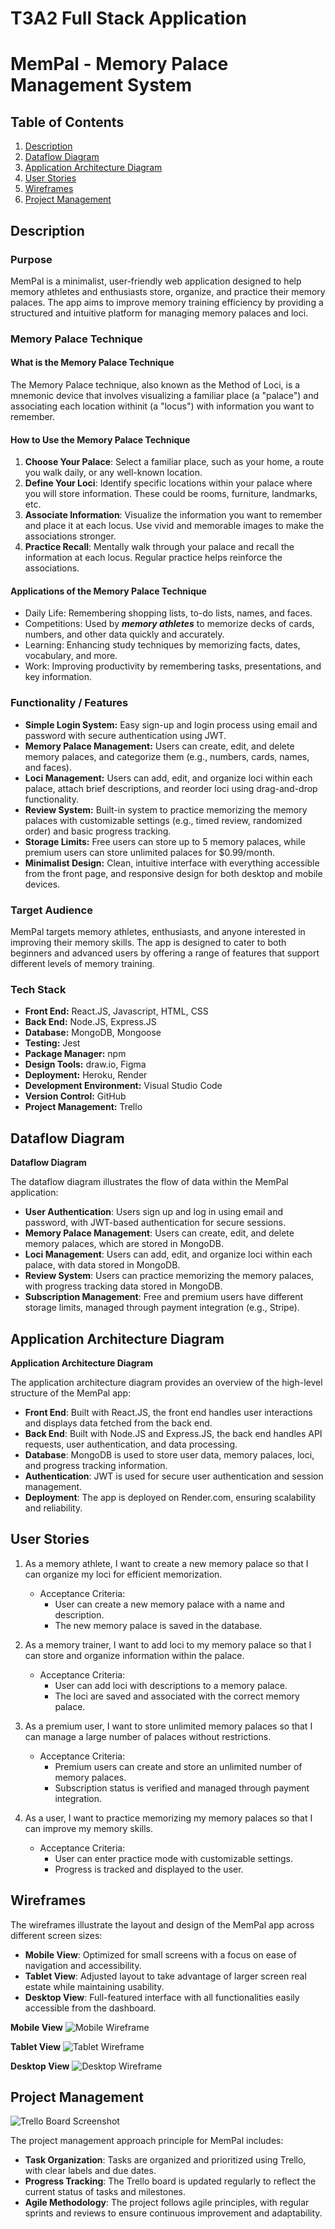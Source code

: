 # T3A2 Full Stack Application

# MemPal - Memory Palace Management System

## Table of Contents
1. [Description](#description)
2. [Dataflow Diagram](#dataflow-diagram)
3. [Application Architecture Diagram](#application-architecture-diagram)
4. [User Stories](#user-stories)
5. [Wireframes](#wireframes)
6. [Project Management](#project-management)

## Description

### Purpose
MemPal is a minimalist, user-friendly web application designed to help memory athletes and enthusiasts store, organize, and practice their memory palaces. The app aims to improve memory training efficiency by providing a structured and intuitive platform for managing memory palaces and loci.

### Memory Palace Technique

#### What is the Memory Palace Technique
The Memory Palace technique, also known as the Method of Loci, is a mnemonic device that involves visualizing a familiar place (a "palace") and associating each location withinit (a "locus") with information you want to remember.

#### How to Use the Memory Palace Technique
1. **Choose Your Palace**: Select a familiar place, such as your home, a route you walk daily, or any well-known location.
2. **Define Your Loci**: Identify specific locations within your palace where you will store information. These could be rooms, furniture, landmarks, etc.
3. **Associate Information**: Visualize the information you want to remember and place it at each locus. Use vivid and memorable images to make the associations stronger.
4. **Practice Recall**: Mentally walk through your palace and recall the information at each locus. Regular practice helps reinforce the associations.

#### Applications of the Memory Palace Technique
- Daily Life: Remembering shopping lists, to-do lists, names, and faces.
- Competitions: Used by **_memory athletes_** to memorize decks of cards, numbers, and other data quickly and accurately.
- Learning: Enhancing study techniques by memorizing facts, dates, vocabulary, and more.
- Work: Improving productivity by remembering tasks, presentations, and key information.

### Functionality / Features
- **Simple Login System:** Easy sign-up and login process using email and password with secure authentication using JWT.
- **Memory Palace Management:** Users can create, edit, and delete memory palaces, and categorize them (e.g., numbers, cards, names, and faces).
- **Loci Management:** Users can add, edit, and organize loci within each palace, attach brief descriptions, and reorder loci using drag-and-drop functionality.
- **Review System:** Built-in system to practice memorizing the memory palaces with customizable settings (e.g., timed review, randomized order) and basic progress tracking.
- **Storage Limits:** Free users can store up to 5 memory palaces, while premium users can store unlimited palaces for $0.99/month.
- **Minimalist Design:** Clean, intuitive interface with everything accessible from the front page, and responsive design for both desktop and mobile devices.

### Target Audience
MemPal targets memory athletes, enthusiasts, and anyone interested in improving their memory skills. The app is designed to cater to both beginners and advanced users by offering a range of features that support different levels of memory training.

### Tech Stack
- **Front End:** React.JS, Javascript, HTML, CSS
- **Back End:** Node.JS, Express.JS
- **Database:** MongoDB, Mongoose
- **Testing:** Jest
- **Package Manager:** npm
- **Design Tools:** draw.io, Figma
- **Deployment:** Heroku, Render
- **Development Environment:** Visual Studio Code
- **Version Control:** GitHub
- **Project Management:** Trello

## Dataflow Diagram
**Dataflow Diagram**

The dataflow diagram illustrates the flow of data within the MemPal application:
- **User Authentication**: Users sign up and log in using email and password, with JWT-based authentication for secure sessions.
- **Memory Palace Management**: Users can create, edit, and delete memory palaces, which are stored in MongoDB.
- **Loci Management**: Users can add, edit, and organize loci within each palace, with data stored in MongoDB.
- **Review System**: Users can practice memorizing the memory palaces, with progress tracking data stored in MongoDB.
- **Subscription Management**: Free and premium users have different storage limits, managed through payment integration (e.g., Stripe).


## Application Architecture Diagram
**Application Architecture Diagram**

The application architecture diagram provides an overview of the high-level structure of the MemPal app:
- **Front End**: Built with React.JS, the front end handles user interactions and displays data fetched from the back end.
- **Back End**: Built with Node.JS and Express.JS, the back end handles API requests, user authentication, and data processing.
- **Database**: MongoDB is used to store user data, memory palaces, loci, and progress tracking information.
- **Authentication**: JWT is used for secure user authentication and session management.
- **Deployment**: The app is deployed on Render.com, ensuring scalability and reliability.


## User Stories
1. As a memory athlete, I want to create a new memory palace so that I can organize my loci for efficient memorization.
   - Acceptance Criteria:
     - User can create a new memory palace with a name and description.
     - The new memory palace is saved in the database.

2. As a memory trainer, I want to add loci to my memory palace so that I can store and organize information within the palace.
   - Acceptance Criteria:
     - User can add loci with descriptions to a memory palace.
     - The loci are saved and associated with the correct memory palace.

3. As a premium user, I want to store unlimited memory palaces so that I can manage a large number of palaces without restrictions.
   - Acceptance Criteria:
     - Premium users can create and store an unlimited number of memory palaces.
     - Subscription status is verified and managed through payment integration.

4. As a user, I want to practice memorizing my memory palaces so that I can improve my memory skills.
   - Acceptance Criteria:
     - User can enter practice mode with customizable settings.
     - Progress is tracked and displayed to the user.

## Wireframes

The wireframes illustrate the layout and design of the MemPal app across different screen sizes:
- **Mobile View**: Optimized for small screens with a focus on ease of navigation and accessibility.
- **Tablet View**: Adjusted layout to take advantage of larger screen real estate while maintaining usability.
- **Desktop View**: Full-featured interface with all functionalities easily accessible from the dashboard.

**Mobile View**
![Mobile Wireframe](link_to_mobile_wireframe_image)

**Tablet View**
![Tablet Wireframe](link_to_tablet_wireframe_image)

**Desktop View**
![Desktop Wireframe](link_to_desktop_wireframe_image)

## Project Management
![Trello Board Screenshot](link_to_trello_board_screenshot)

The project management approach principle for MemPal includes:
- **Task Organization**: Tasks are organized and prioritized using Trello, with clear labels and due dates.
- **Progress Tracking**: The Trello board is updated regularly to reflect the current status of tasks and milestones.
- **Agile Methodology**: The project follows agile principles, with regular sprints and reviews to ensure continuous improvement and adaptability.

